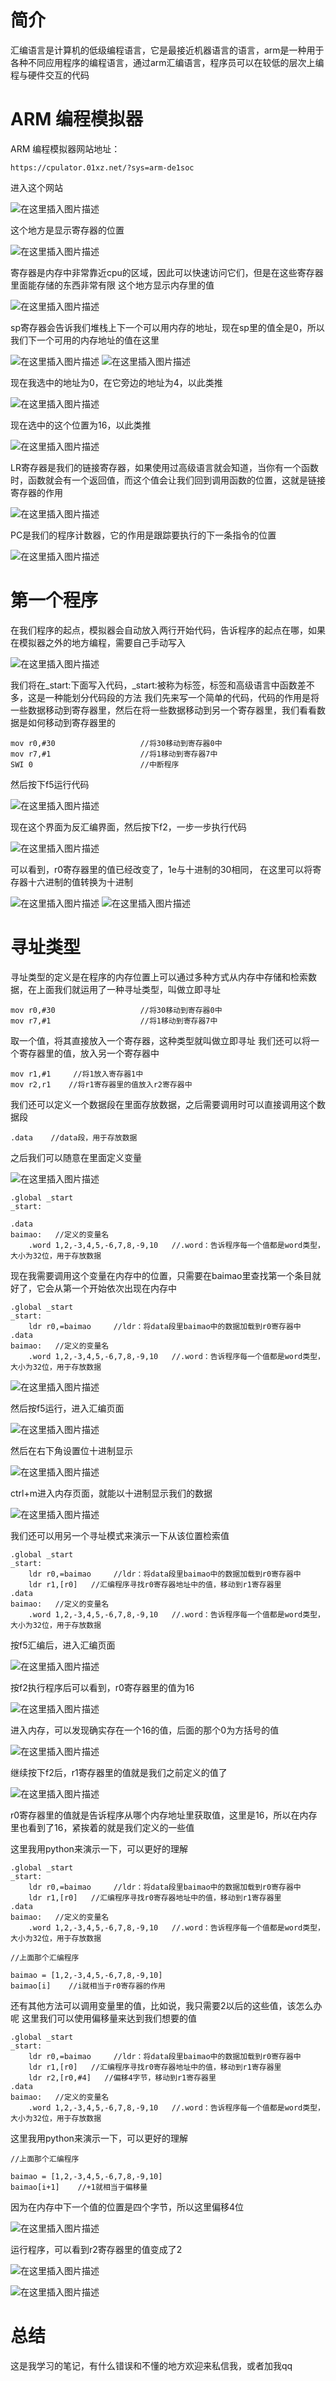 ﻿# 简介
汇编语言是计算机的低级编程语言，它是最接近机器语言的语言，arm是一种用于各种不同应用程序的编程语言，通过arm汇编语言，程序员可以在较低的层次上编程与硬件交互的代码

# ARM 编程模拟器
ARM 编程模拟器网站地址：
```
https://cpulator.01xz.net/?sys=arm-de1soc
```
进入这个网站

![在这里插入图片描述](https://img-blog.csdnimg.cn/921fff241f6445b08354de0f47102b2d.png)

这个地方是显示寄存器的位置

![在这里插入图片描述](https://img-blog.csdnimg.cn/274d3a6124fd42e49f6991a4c696450a.png)

寄存器是内存中非常靠近cpu的区域，因此可以快速访问它们，但是在这些寄存器里面能存储的东西非常有限
这个地方显示内存里的值

![在这里插入图片描述](https://img-blog.csdnimg.cn/5742ffb8eab5430e9f6a951af163f58f.png)

sp寄存器会告诉我们堆栈上下一个可以用内存的地址，现在sp里的值全是0，所以我们下一个可用的内存地址的值在这里

![在这里插入图片描述](https://img-blog.csdnimg.cn/aebe4824ac4d48cb8acc6c96bbae53a9.png)
![在这里插入图片描述](https://img-blog.csdnimg.cn/607a4f764db44cf99d71489044ccdeef.png)

现在我选中的地址为0，在它旁边的地址为4，以此类推

![在这里插入图片描述](https://img-blog.csdnimg.cn/e0f755a7f58047f4b2d995f861fff0ed.png)

现在选中的这个位置为16，以此类推

![在这里插入图片描述](https://img-blog.csdnimg.cn/e2ddb3f43bc74d59a83526e42bad4464.png)

LR寄存器是我们的链接寄存器，如果使用过高级语言就会知道，当你有一个函数时，函数就会有一个返回值，而这个值会让我们回到调用函数的位置，这就是链接寄存器的作用

![在这里插入图片描述](https://img-blog.csdnimg.cn/3d0a6dab7d4b44eb9b746b503d9c03c2.png)

PC是我们的程序计数器，它的作用是跟踪要执行的下一条指令的位置

![在这里插入图片描述](https://img-blog.csdnimg.cn/d8648085100944b3896fea3f12bfbef6.png)
# 第一个程序
在我们程序的起点，模拟器会自动放入两行开始代码，告诉程序的起点在哪，如果在模拟器之外的地方编程，需要自己手动写入

![在这里插入图片描述](https://img-blog.csdnimg.cn/bf075e7f44b04101a7d3d2ab66adea82.png)

我们将在_start:下面写入代码，_start:被称为标签，标签和高级语言中函数差不多，这是一种能划分代码段的方法
我们先来写一个简单的代码，代码的作用是将一些数据移动到寄存器里，然后在将一些数据移动到另一个寄存器里，我们看看数据是如何移动到寄存器里的
```
mov r0,#30                   //将30移动到寄存器0中
mov r7,#1                    //将1移动到寄存器7中
SWI 0                        //中断程序
```
然后按下f5运行代码

![在这里插入图片描述](https://img-blog.csdnimg.cn/07d36fccd19d4324b7e287f9f38bc4cc.png)

现在这个界面为反汇编界面，然后按下f2，一步一步执行代码

![在这里插入图片描述](https://img-blog.csdnimg.cn/36647a2f025349aca5fbdbba37851548.png)

可以看到，r0寄存器里的值已经改变了，1e与十进制的30相同，
在这里可以将寄存器十六进制的值转换为十进制

![在这里插入图片描述](https://img-blog.csdnimg.cn/bac0583fbcc3425f9120630fcbd9496f.png)
![在这里插入图片描述](https://img-blog.csdnimg.cn/d54f4b9e38cf4aa091b623e8fc5e45f2.png)

# 寻址类型
寻址类型的定义是在程序的内存位置上可以通过多种方式从内存中存储和检索数据，在上面我们就运用了一种寻址类型，叫做立即寻址
```
mov r0,#30                   //将30移动到寄存器0中
mov r7,#1                    //将1移动到寄存器7中
```
取一个值，将其直接放入一个寄存器，这种类型就叫做立即寻址
我们还可以将一个寄存器里的值，放入另一个寄存器中
```
mov r1,#1     //将1放入寄存器1中
mov r2,r1    //将r1寄存器里的值放入r2寄存器中
```

我们还可以定义一个数据段在里面存放数据，之后需要调用时可以直接调用这个数据段
```
.data    //data段，用于存放数据
```
之后我们可以随意在里面定义变量

![在这里插入图片描述](https://img-blog.csdnimg.cn/15b2951a278b4a8eaa6f141c84a37495.png)

```
.global _start
_start:
	
.data
baimao:   //定义的变量名
	.word 1,2,-3,4,5,-6,7,8,-9,10   //.word：告诉程序每一个值都是word类型，大小为32位，用于存放数据
```
现在我需要调用这个变量在内存中的位置，只需要在baimao里查找第一个条目就好了，它会从第一个开始依次出现在内存中
```
.global _start
_start:
	ldr r0,=baimao     //ldr：将data段里baimao中的数据加载到r0寄存器中
.data
baimao:   //定义的变量名
	.word 1,2,-3,4,5,-6,7,8,-9,10   //.word：告诉程序每一个值都是word类型，大小为32位，用于存放数据
```
![在这里插入图片描述](https://img-blog.csdnimg.cn/e0bc23d98d0749acadbf83afc323a70c.png)


然后按f5运行，进入汇编页面

![在这里插入图片描述](https://img-blog.csdnimg.cn/e5f4e6ad92c54df6a553fc14420ddfd3.png)

然后在右下角设置位十进制显示

![在这里插入图片描述](https://img-blog.csdnimg.cn/e44f688faae94a5187ea86de7fb3be36.png)

ctrl+m进入内存页面，就能以十进制显示我们的数据

![在这里插入图片描述](https://img-blog.csdnimg.cn/787280cab98e47b8af0053af3f86ad16.png)



我们还可以用另一个寻址模式来演示一下从该位置检索值
```
.global _start
_start:
	ldr r0,=baimao     //ldr：将data段里baimao中的数据加载到r0寄存器中
	ldr r1,[r0]   //汇编程序寻找r0寄存器地址中的值，移动到r1寄存器里
.data
baimao:   //定义的变量名
	.word 1,2,-3,4,5,-6,7,8,-9,10   //.word：告诉程序每一个值都是word类型，大小为32位，用于存放数据
```

按f5汇编后，进入汇编页面

![在这里插入图片描述](https://img-blog.csdnimg.cn/61fffea0ff4c4d4fac50344ca2e1d74c.png)

按f2执行程序后可以看到，r0寄存器里的值为16

![在这里插入图片描述](https://img-blog.csdnimg.cn/959aa611d8c845d981542fac199f26be.png)

进入内存，可以发现确实存在一个16的值，后面的那个0为方括号的值

![在这里插入图片描述](https://img-blog.csdnimg.cn/63d55b9c8b0e4f578190122cca19b62d.png)

继续按下f2后，r1寄存器里的值就是我们之前定义的值了

![在这里插入图片描述](https://img-blog.csdnimg.cn/8a799f9dd3564c87986a1972a51b7493.png)

r0寄存器里的值就是告诉程序从哪个内存地址里获取值，这里是16，所以在内存里也看到了16，紧挨着的就是我们定义的一些值


这里我用python来演示一下，可以更好的理解
```
.global _start
_start:
	ldr r0,=baimao     //ldr：将data段里baimao中的数据加载到r0寄存器中
	ldr r1,[r0]   //汇编程序寻找r0寄存器地址中的值，移动到r1寄存器里
.data
baimao:   //定义的变量名
	.word 1,2,-3,4,5,-6,7,8,-9,10   //.word：告诉程序每一个值都是word类型，大小为32位，用于存放数据
```
```
//上面那个汇编程序

baimao = [1,2,-3,4,5,-6,7,8,-9,10]
baimao[i]    //i就相当于r0寄存器的作用
```

还有其他方法可以调用变量里的值，比如说，我只需要2以后的这些值，该怎么办呢
这里我们可以使用偏移量来达到我们想要的值

```
.global _start
_start:
	ldr r0,=baimao     //ldr：将data段里baimao中的数据加载到r0寄存器中
	ldr r1,[r0]   //汇编程序寻找r0寄存器地址中的值，移动到r1寄存器里
	ldr r2,[r0,#4]   //偏移4字节，移动到r1寄存器里
.data
baimao:   //定义的变量名
	.word 1,2,-3,4,5,-6,7,8,-9,10   //.word：告诉程序每一个值都是word类型，大小为32位，用于存放数据
```
这里我用python来演示一下，可以更好的理解

```
//上面那个汇编程序

baimao = [1,2,-3,4,5,-6,7,8,-9,10]
baimao[i+1]    //+1就相当于偏移量
```

因为在内存中下一个值的位置是四个字节，所以这里偏移4位

![在这里插入图片描述](https://img-blog.csdnimg.cn/8d74f3e9987049bd851720c4d8c05d44.png)

运行程序，可以看到r2寄存器里的值变成了2

![在这里插入图片描述](https://img-blog.csdnimg.cn/fe70ff952b634101a8ce1dbb50760faf.png)

![在这里插入图片描述](https://img-blog.csdnimg.cn/2f47dcdb089041b8b4dfe60ece576ec3.png)

# 总结
这是我学习的笔记，有什么错误和不懂的地方欢迎来私信我，或者加我qq


